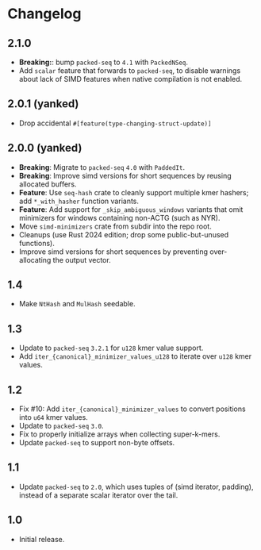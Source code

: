 # Changelog

## 2.1.0
- **Breaking:**: bump `packed-seq` to `4.1` with `PackedNSeq`.
- Add `scalar` feature that forwards to `packed-seq`, to disable warnings about
  lack of SIMD features when native compilation is not enabled.

## 2.0.1 (yanked)
- Drop accidental `#[feature(type-changing-struct-update)]`

## 2.0.0 (yanked)
- **Breaking**: Migrate to `packed-seq` `4.0` with `PaddedIt`.
- **Breaking**: Improve simd versions for short sequences by reusing allocated buffers.
- **Feature**: Use `seq-hash` crate to cleanly support multiple kmer hashers; add `*_with_hasher` function variants.
- **Feature**: Add support for `_skip_ambiguous_windows` variants that omit minimizers for windows containing non-ACTG (such as NYR).
- Move `simd-minimizers` crate from subdir into the repo root.
- Cleanups (use Rust 2024 edition; drop some public-but-unused functions).
- Improve simd versions for short sequences by preventing over-allocating the output vector.

## 1.4
- Make `NtHash` and `MulHash` seedable.

## 1.3
- Update to `packed-seq` `3.2.1` for `u128` kmer value support.
- Add `iter_{canonical}_minimizer_values_u128` to iterate over `u128` kmer values.

## 1.2
- Fix #10: Add `iter_{canonical}_minimizer_values` to convert positions into `u64` kmer values.
- Update to `packed-seq` `3.0`.
- Fix to properly initialize arrays when collecting super-k-mers.
- Update `packed-seq` to support non-byte offsets.

## 1.1
- Update `packed-seq` to `2.0`, which uses tuples of (simd iterator, padding),
  instead of a separate scalar iterator over the tail.

## 1.0
- Initial release.
